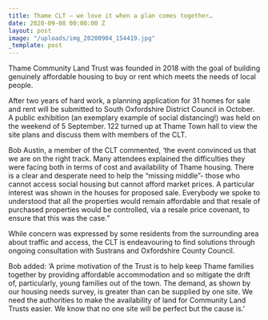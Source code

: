 ```yaml
---
title: Thame CLT – we love it when a plan comes together…
date: 2020-09-08 00:00:00 Z
layout: post
image: "/uploads/img_20200904_154419.jpg"
_template: post
---
```


Thame Community Land Trust was founded in 2018 with the goal of building genuinely affordable housing to buy or rent which meets the needs of local people.

After two years of hard work, a planning application for 31 homes for sale and rent will be submitted to South Oxfordshire District Council in October. A public exhibition (an exemplary example of social distancing!) was held on the weekend of 5 September. 122 turned up at Thame Town hall to view the site plans and discuss them with members of the CLT.

Bob Austin, a member of the CLT commented, ‘the event convinced us that we are on the right track. Many attendees explained the difficulties they were facing both in terms of cost and availability of Thame housing. There is a clear and desperate need to help the “missing middle”- those who cannot access social housing but cannot afford market prices. A particular interest was shown in the houses for proposed sale. Everybody we spoke to understood that all the properties would remain affordable and that resale of purchased properties would be controlled, via a resale price covenant, to ensure that this was the case.”

While concern was expressed by some residents from the surrounding area about traffic and access, the CLT is endeavouring to find solutions through ongoing consultation with Sustrans and Oxfordshire County Council.

Bob added: ‘A prime motivation of the Trust is to help keep Thame families together by providing affordable accommodation and so mitigate the drift of, particularly, young families out of the town. The demand, as shown by our housing needs survey, is greater than can be supplied by one site. We need the authorities to make the availability of land for Community Land Trusts easier. We know that no one site will be perfect but the cause is.’
